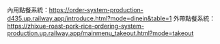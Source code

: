 內用點餐系統：https://order-system-production-d435.up.railway.app/introduce.html?mode=dinein&table=1
外帶點餐系統：https://zhixue-roast-pork-rice-ordering-system-production.up.railway.app/mainmenu_takeout.html?mode=takeout
